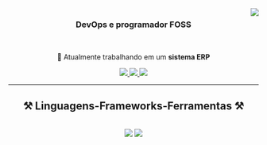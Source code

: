 <img align="right" src="https://visitor-badge.laobi.icu/badge?page_id=RebertiCS.RebertiCS" />

<h3 align="center">DevOps e programador FOSS</h3>

<br/>

<div align="center">
 
 🔭 Atualmente trabalhando em um **sistema ERP**

 </div>
 
<div align="center"> 
  <a href="mailto:rebertics@gmail.com">
    <img src="https://img.shields.io/badge/Gmail-333333?style=for-the-badge&logo=gmail&logoColor=red" />
  </a>
  <a href="https://linkedin.com/in/rebertics/" target="_blank">
    <img src="https://img.shields.io/badge/LinkedIn-0077B5?style=for-the-badge&logo=linkedin&logoColor=white" target="_blank" />
  </a>
  <a href="https://web.voidcloud.com.br" target="_blank">
     <img src="https://img.shields.io/badge/Portfolio-FF5722?style=for-the-badge&logo=todoist&logoColor=white" target="_blank" /> <!-- sqlite, safari, google-chrome are other good icon options -->
  </a>
</div>

 <hr/>
 
<h2 align="center">⚒️ Linguagens-Frameworks-Ferramentas ⚒️</h2>
<br/>
<div align="center">
    <img src="https://skillicons.dev/icons?i=bootstrap,html,css,vscode,github,git,jenkins" />
    <img src="https://skillicons.dev/icons?i=python,c,postgresql" /><br>
</div>

<br/>